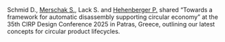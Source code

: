 ---
---
Schmid D., [Merschak S.]({{'/members/merschak'}}), Lack S. and [Hehenberger P.]({{'/members/hehenberger'}}) shared “Towards a framework for automatic disassembly supporting circular economy” at the 35th CIRP Design Conference 2025 in Patras, Greece, outlining our latest concepts for circular product lifecycles.

